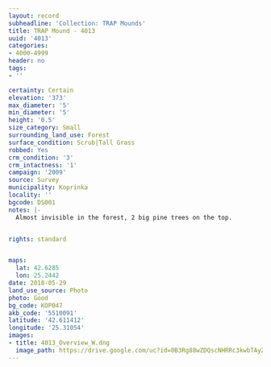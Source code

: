 ```yaml
---
layout: record
subheadline: 'Collection: TRAP Mounds'
title: TRAP Mound - 4013
uuid: '4013'
categories:
- 4000-4999
header: no
tags:
- ''

certainty: Certain
elevation: '373'
max_diameter: '5'
min_diameter: '5'
height: '0.5'
size_category: Small
surrounding_land_use: Forest
surface_condition: Scrub|Tall Grass
robbed: Yes
crm_condition: '3'
crm_intactness: '1'
campaign: '2009'
source: Survey
municipality: Koprinka
locality: ''
bgcode: DS001
notes: |-
  Almost invisible in the forest, 2 big pine trees on the top.


rights: standard


maps:
  lat: 42.6285
  lon: 25.2442
date: 2018-05-29
land_use_source: Photo
photo: Good
bg_code: КОР047
akb_code: '5510091'
latitude: '42.611412'
longitude: '25.31054'
images:
- title: 4013_Overview_W.dng
  image_path: https://drive.google.com/uc?id=0B3Rg88wZDQscNHRRc3kwbTAyZ3c
---
```

